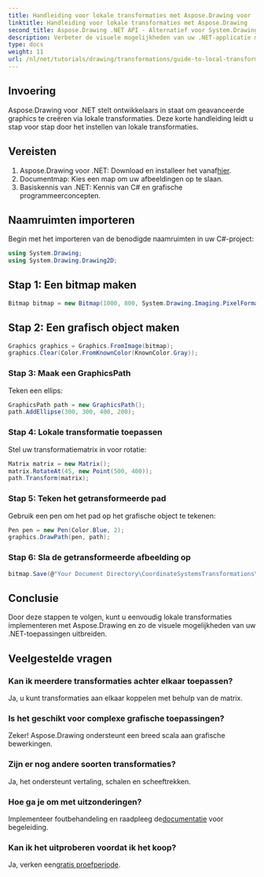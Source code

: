 ```yaml
---
title: Handleiding voor lokale transformaties met Aspose.Drawing voor .NET
linktitle: Handleiding voor lokale transformaties met Aspose.Drawing
second_title: Aspose.Drawing .NET API - Alternatief voor System.Drawing.Common
description: Verbeter de visuele mogelijkheden van uw .NET-applicatie met lokale transformaties met Aspose.Drawing. Deze uitgebreide tutorial leidt u door het proces van het maken van verbluffende graphics door transformatiematrices toe te passen.
type: docs
weight: 11
url: /nl/net/tutorials/drawing/transformations/guide-to-local-transformation/
---
```

## Invoering

Aspose.Drawing voor .NET stelt ontwikkelaars in staat om geavanceerde graphics te creëren via lokale transformaties. Deze korte handleiding leidt u stap voor stap door het instellen van lokale transformaties.

## Vereisten

1. Aspose.Drawing voor .NET: Download en installeer het vanaf[hier](https://releases.aspose.com/drawing/net/).
2. Documentmap: Kies een map om uw afbeeldingen op te slaan.
3. Basiskennis van .NET: Kennis van C# en grafische programmeerconcepten.

## Naamruimten importeren

Begin met het importeren van de benodigde naamruimten in uw C#-project:

```csharp
using System.Drawing;
using System.Drawing.Drawing2D;
```

## Stap 1: Een bitmap maken

```csharp
Bitmap bitmap = new Bitmap(1000, 800, System.Drawing.Imaging.PixelFormat.Format32bppPArgb);
```

## Stap 2: Een grafisch object maken

```csharp
Graphics graphics = Graphics.FromImage(bitmap);
graphics.Clear(Color.FromKnownColor(KnownColor.Gray));
```

### Stap 3: Maak een GraphicsPath

Teken een ellips:

```csharp
GraphicsPath path = new GraphicsPath();
path.AddEllipse(300, 300, 400, 200);
```

### Stap 4: Lokale transformatie toepassen

Stel uw transformatiematrix in voor rotatie:

```csharp
Matrix matrix = new Matrix();
matrix.RotateAt(45, new Point(500, 400));
path.Transform(matrix);
```

### Stap 5: Teken het getransformeerde pad

Gebruik een pen om het pad op het grafische object te tekenen:

```csharp
Pen pen = new Pen(Color.Blue, 2);
graphics.DrawPath(pen, path);
```

### Stap 6: Sla de getransformeerde afbeelding op

```csharp
bitmap.Save(@"Your Document Directory\CoordinateSystemsTransformations\LocalTransformation_out.png");
```

## Conclusie

Door deze stappen te volgen, kunt u eenvoudig lokale transformaties implementeren met Aspose.Drawing en zo de visuele mogelijkheden van uw .NET-toepassingen uitbreiden.

## Veelgestelde vragen

### Kan ik meerdere transformaties achter elkaar toepassen?  
Ja, u kunt transformaties aan elkaar koppelen met behulp van de matrix.

### Is het geschikt voor complexe grafische toepassingen?  
Zeker! Aspose.Drawing ondersteunt een breed scala aan grafische bewerkingen.

### Zijn er nog andere soorten transformaties?  
Ja, het ondersteunt vertaling, schalen en scheeftrekken.

### Hoe ga je om met uitzonderingen?  
 Implementeer foutbehandeling en raadpleeg de[documentatie](https://reference.aspose.com/drawing/net/) voor begeleiding.

### Kan ik het uitproberen voordat ik het koop?  
 Ja, verken een[gratis proefperiode](https://releases.aspose.com/).